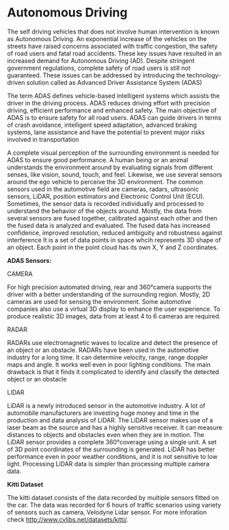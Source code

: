 # Autonomous Driving


The self driving vehicles that does not involve human intervention is known as Autonomous Driving. An exponential increase of the vehicles on the streets have raised concerns associated
with traffic congestion, the safety of road users and fatal road accidents. These key issues
have resulted in an increased demand for Autonomous Driving (AD). Despite stringent
government regulations, complete safety of road users is still not guaranteed. These issues
can be addressed by introducing the technology-driven solution called as Advanced Driver
Assistance System (ADAS)

The term ADAS defines vehicle-based intelligent systems which assists the driver
in the driving process. ADAS reduces driving effort with precision driving, efficient
performance and enhanced safety. The main objective of ADAS is to ensure safety for
all road users. ADAS can guide drivers in terms of crash avoidance, intelligent speed
adaptation, advanced braking systems, lane assistance and have the potential to prevent
major risks involved in transportation

A complete visual perception of the surrounding environment is needed for ADAS to
ensure good performance. A human being or an animal understands the environment
around by evaluating signals from different senses, like vision, sound, touch, and feel.
Likewise, we use several sensors around the ego vehicle to perceive the 3D environment.
The common sensors used in the automotive field are cameras, radars, ultrasonic sensors,
LiDAR, position estimators and Electronic Control Unit (ECU). Sometimes, the sensor
data is recorded individually and processed to understand the behavior of the objects
around. Mostly, the data from several sensors are fused together, calibrated against each
other and then the fused data is analyzed and evaluated. The fused data has increased
confidence, improved resolution, reduced ambiguity and robustness against interference
It is a set of data points in space whcih represents 3D shape of an object. Each point in the point cloud has its own X, Y and Z coordinates. 


**ADAS Sensors:**

CAMERA

For high precision automated driving,
rear and 360°camera supports the driver with a better understanding of the surrounding
region. Mostly, 2D cameras are used for sensing the environment. Some automotive
companies also use a virtual 3D display to enhance the user experience. To produce
realistic 3D images, data from at least 4 to 6 cameras are required.

RADAR

RADARs use electromagnetic waves to localize and detect the presence of an object or
an obstacle. RADARs have been used in the automotive industry for a long time. It
can determine velocity, range, range doppler maps and angle. It works well even in poor
lighting conditions. The main drawback is that it finds it complicated to identify and
classify the detected object or an obstacle

LIDAR

LiDAR is a newly introduced sensor in the automotive industry. A lot of automobile
manufacturers are investing huge money and time in the production and data analysis
of LiDAR. The LiDAR sensor makes use of a laser beam as the source and has a highly
sensitive receiver. It can measure distances to objects and obstacles even when they are
in motion. The LiDAR sensor provides a complete 360°coverage using a single unit. A set
of 3D point coordinates of the surrounding is generated. LiDAR has better performance
even in poor weather conditions, and it is not sensitive to low light. Processing LiDAR
data is simpler than processing multiple camera data.


**Kitti Dataset**

The kitti dataset consists of the data recorded by multiple sensors fitted on the car. The data was recorded for 6 hours of traffic scenarios using variety of sensors such as camera, Velodyne Lidar sensor. For more inforation check http://www.cvlibs.net/datasets/kitti/. 

